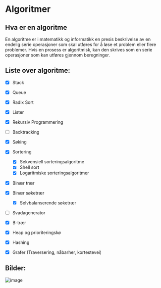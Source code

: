 # Algoritmer

## Hva er en algoritme

En algoritme er i matematikk og informatikk en presis beskrivelse av en endelig serie operasjoner som skal utføres for å løse et problem eller flere problemer. Hvis en prosess er algoritmisk, kan den skrives som en serie operasjoner som kan utføres gjennom beregninger.

## Liste over algoritme:

- [x] Stack
- [x] Queue
- [x] Radix Sort
- [x] Lister
- [x] Rekursiv Programmering
- [ ] Backtracking
- [x] Søking
- [x] Sortering
    - [x] Sekvensiell sorteringsalgoritme
    - [x] Shell sort
    - [x] Logaritmiske sorteringsalgoritmer
- [x] Binær trær
- [x] Binær søketrær
    - [x] Selvbalanserende søketrær
- [ ] Svadagenerator
- [x] B-trær
- [x] Heap og prioriteringskø
- [x] Hashing
- [x] Grafer (Traversering, nåbarher, kortestevei)



## Bilder:

![image](https://user-images.githubusercontent.com/36879451/151720795-18c6d95d-2f07-4605-b82b-01b5caa7441d.png)
